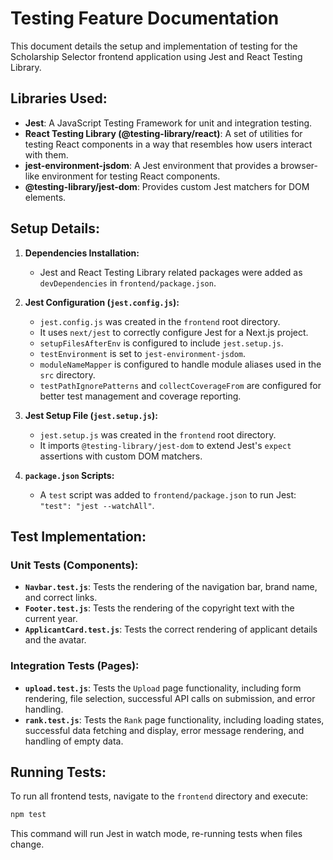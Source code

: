 # Testing Feature Documentation

This document details the setup and implementation of testing for the Scholarship Selector frontend application using Jest and React Testing Library.

## Libraries Used:

- **Jest**: A JavaScript Testing Framework for unit and integration testing.
- **React Testing Library (@testing-library/react)**: A set of utilities for testing React components in a way that resembles how users interact with them.
- **jest-environment-jsdom**: A Jest environment that provides a browser-like environment for testing React components.
- **@testing-library/jest-dom**: Provides custom Jest matchers for DOM elements.

## Setup Details:

1.  **Dependencies Installation:**
    - Jest and React Testing Library related packages were added as `devDependencies` in `frontend/package.json`.

2.  **Jest Configuration (`jest.config.js`):**
    - `jest.config.js` was created in the `frontend` root directory.
    - It uses `next/jest` to correctly configure Jest for a Next.js project.
    - `setupFilesAfterEnv` is configured to include `jest.setup.js`.
    - `testEnvironment` is set to `jest-environment-jsdom`.
    - `moduleNameMapper` is configured to handle module aliases used in the `src` directory.
    - `testPathIgnorePatterns` and `collectCoverageFrom` are configured for better test management and coverage reporting.

3.  **Jest Setup File (`jest.setup.js`):**
    - `jest.setup.js` was created in the `frontend` root directory.
    - It imports `@testing-library/jest-dom` to extend Jest's `expect` assertions with custom DOM matchers.

4.  **`package.json` Scripts:**
    - A `test` script was added to `frontend/package.json` to run Jest: `"test": "jest --watchAll"`.

## Test Implementation:

### Unit Tests (Components):

- **`Navbar.test.js`**: Tests the rendering of the navigation bar, brand name, and correct links.
- **`Footer.test.js`**: Tests the rendering of the copyright text with the current year.
- **`ApplicantCard.test.js`**: Tests the correct rendering of applicant details and the avatar.

### Integration Tests (Pages):

- **`upload.test.js`**: Tests the `Upload` page functionality, including form rendering, file selection, successful API calls on submission, and error handling.
- **`rank.test.js`**: Tests the `Rank` page functionality, including loading states, successful data fetching and display, error message rendering, and handling of empty data.

## Running Tests:

To run all frontend tests, navigate to the `frontend` directory and execute:

```bash
npm test
```

This command will run Jest in watch mode, re-running tests when files change.
